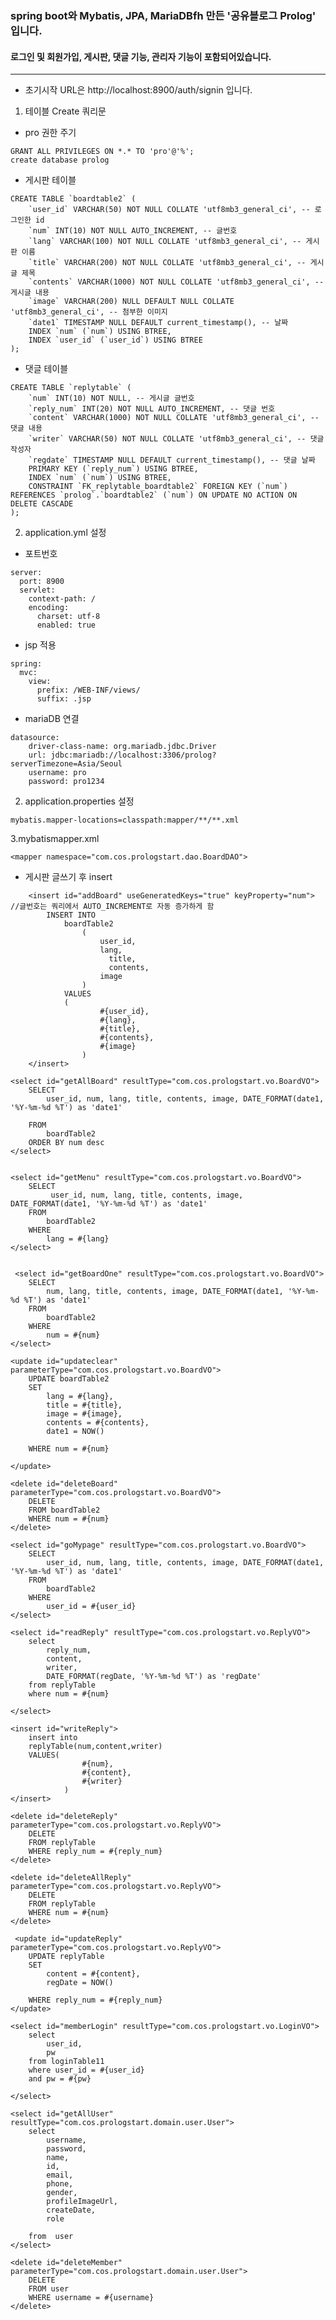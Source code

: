 
### spring boot와 Mybatis, JPA, MariaDBfh 만든 '공유블로그 Prolog' 입니다.
#### 로그인 및 회원가입, 게시판, 댓글 기능, 관리자 기능이 포함되어있습니다.

---
- 초기시작 URL은 http://localhost:8900/auth/signin 입니다.

1. 테이블 Create 쿼리문

 - pro 권한 주기

```create user 'pro'@'%' identified by 'pro1234';
GRANT ALL PRIVILEGES ON *.* TO 'pro'@'%';
create database prolog
```


- 게시판 테이블
```
CREATE TABLE `boardtable2` (
	`user_id` VARCHAR(50) NOT NULL COLLATE 'utf8mb3_general_ci', -- 로그인한 id
	`num` INT(10) NOT NULL AUTO_INCREMENT, -- 글번호
	`lang` VARCHAR(100) NOT NULL COLLATE 'utf8mb3_general_ci', -- 게시판 이름
	`title` VARCHAR(200) NOT NULL COLLATE 'utf8mb3_general_ci', -- 게시글 제목
	`contents` VARCHAR(1000) NOT NULL COLLATE 'utf8mb3_general_ci', -- 게시글 내용
	`image` VARCHAR(200) NULL DEFAULT NULL COLLATE 'utf8mb3_general_ci', -- 첨부한 이미지
	`date1` TIMESTAMP NULL DEFAULT current_timestamp(), -- 날짜
	INDEX `num` (`num`) USING BTREE,
	INDEX `user_id` (`user_id`) USING BTREE
);
```


- 댓글 테이블
```
CREATE TABLE `replytable` ( 
	`num` INT(10) NOT NULL, -- 게시글 글번호
	`reply_num` INT(20) NOT NULL AUTO_INCREMENT, -- 댓글 번호
	`content` VARCHAR(1000) NOT NULL COLLATE 'utf8mb3_general_ci', -- 댓글 내용
	`writer` VARCHAR(50) NOT NULL COLLATE 'utf8mb3_general_ci', -- 댓글 작성자
	`regdate` TIMESTAMP NULL DEFAULT current_timestamp(), -- 댓글 날짜
	PRIMARY KEY (`reply_num`) USING BTREE,
	INDEX `num` (`num`) USING BTREE,
	CONSTRAINT `FK_replytable_boardtable2` FOREIGN KEY (`num`) REFERENCES `prolog`.`boardtable2` (`num`) ON UPDATE NO ACTION ON DELETE CASCADE
);
```


2. application.yml 설정
- 포트번호 
```
server:
  port: 8900
  servlet:
    context-path: /
    encoding:
      charset: utf-8
      enabled: true
```
- jsp 적용
```
spring:
  mvc:
    view:
      prefix: /WEB-INF/views/
      suffix: .jsp
```
- mariaDB 연결
```
datasource:
    driver-class-name: org.mariadb.jdbc.Driver
    url: jdbc:mariadb://localhost:3306/prolog?serverTimezone=Asia/Seoul
    username: pro
    password: pro1234
```

2. application.properties 설정
```
mybatis.mapper-locations=classpath:mapper/**/**.xml
```
3.mybatismapper.xml
```
<mapper namespace="com.cos.prologstart.dao.BoardDAO">
```
- 게시판 글쓰기 후 insert
```
    <insert id="addBoard" useGeneratedKeys="true" keyProperty="num"> //글번호는 쿼리에서 AUTO_INCREMENT로 자동 증가하게 함
		INSERT INTO   
	    	boardTable2
	   			(
	   				user_id,
	   				lang,
					  title,
					  contents,
				  	image
				)
	    	VALUES
	   		(
	   				#{user_id},
	   				#{lang},
	   				#{title},
	   				#{contents},
	   				#{image}	
				)
    </insert>
```
	<select id="getAllBoard" resultType="com.cos.prologstart.vo.BoardVO">
		SELECT
			user_id, num, lang, title, contents, image, DATE_FORMAT(date1, '%Y-%m-%d %T') as 'date1'

		FROM
			boardTable2
		ORDER BY num desc
	</select>
	
	
	<select id="getMenu" resultType="com.cos.prologstart.vo.BoardVO">
		SELECT
			 user_id, num, lang, title, contents, image, DATE_FORMAT(date1, '%Y-%m-%d %T') as 'date1'
		FROM
			boardTable2
		WHERE
			lang = #{lang}
	</select>
	
	
	 <select id="getBoardOne" resultType="com.cos.prologstart.vo.BoardVO">
		SELECT
			num, lang, title, contents, image, DATE_FORMAT(date1, '%Y-%m-%d %T') as 'date1'
		FROM
			boardTable2
		WHERE
			num = #{num}
	</select>
	
	<update id="updateclear" parameterType="com.cos.prologstart.vo.BoardVO">
		UPDATE boardTable2
        SET 
        	lang = #{lang},
        	title = #{title},
        	image = #{image},
            contents = #{contents},
            date1 = NOW()
            
        WHERE num = #{num}

	</update>
	
	<delete id="deleteBoard" parameterType="com.cos.prologstart.vo.BoardVO">
		DELETE 
		FROM boardTable2
        WHERE num = #{num}
	</delete>
	
	<select id="goMypage" resultType="com.cos.prologstart.vo.BoardVO">
		SELECT
			user_id, num, lang, title, contents, image, DATE_FORMAT(date1, '%Y-%m-%d %T') as 'date1'
		FROM
			boardTable2
		WHERE
			user_id = #{user_id}
	</select>
	
	<select id="readReply" resultType="com.cos.prologstart.vo.ReplyVO">
		select 
			reply_num,
			content,
			writer,
			DATE_FORMAT(regDate, '%Y-%m-%d %T') as 'regDate'
		from replyTable   
		where num = #{num}
		
	</select>
	
	<insert id="writeReply">
		insert into 
		replyTable(num,content,writer)   
		VALUES(
	   				#{num},
	   				#{content},
	   				#{writer}	
				)
	</insert>
	
	<delete id="deleteReply" parameterType="com.cos.prologstart.vo.ReplyVO">
		DELETE 
		FROM replyTable
        WHERE reply_num = #{reply_num}
	</delete>
	
	<delete id="deleteAllReply" parameterType="com.cos.prologstart.vo.ReplyVO">
		DELETE 
		FROM replyTable
        WHERE num = #{num}
	</delete>
	
	 <update id="updateReply" parameterType="com.cos.prologstart.vo.ReplyVO">
		UPDATE replyTable
        SET 
        	content = #{content},
        	regDate = NOW()
       
        WHERE reply_num = #{reply_num}
	</update> 

	<select id="memberLogin" resultType="com.cos.prologstart.vo.LoginVO">
		select
			user_id,
			pw
		from loginTable11   
		where user_id = #{user_id}
		and pw = #{pw}
		
	</select>
	
<!-- 	<select id="getAllUser" resultType="com.cos.prologstart.vo.LoginVO">
		select 
			*
		from loginTable11   
	</select> -->
	
	<select id="getAllUser" resultType="com.cos.prologstart.domain.user.User">
		select 
		 	username,
	 		password,
	 		name,
	 		id,
	 		email,
			phone,
			gender,
			profileImageUrl,
			createDate,
			role
		
		from  user   
	</select>
	
	<delete id="deleteMember" parameterType="com.cos.prologstart.domain.user.User">
		DELETE 
		FROM user 
        WHERE username = #{username}
	</delete>
	
</mapper>

